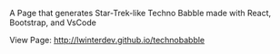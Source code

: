 A Page that generates Star-Trek-like Techno Babble made with React, Bootstrap, and VsCode

View Page:
http://lwinterdev.github.io/technobabble